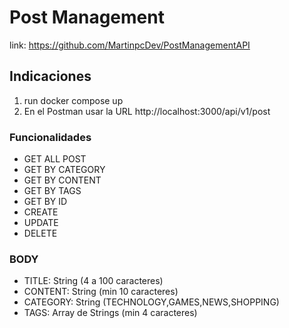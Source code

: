 # Post Management

link: https://github.com/MartinpcDev/PostManagementAPI

## Indicaciones

1. run docker compose up
2. En el Postman usar la URL http://localhost:3000/api/v1/post

### Funcionalidades

- GET ALL POST
- GET BY CATEGORY
- GET BY CONTENT
- GET BY TAGS
- GET BY ID
- CREATE
- UPDATE
- DELETE

### BODY

- TITLE: String (4 a 100 caracteres)
- CONTENT: String (min 10 caracteres)
- CATEGORY: String (TECHNOLOGY,GAMES,NEWS,SHOPPING)
- TAGS: Array de Strings (min 4 caracteres)